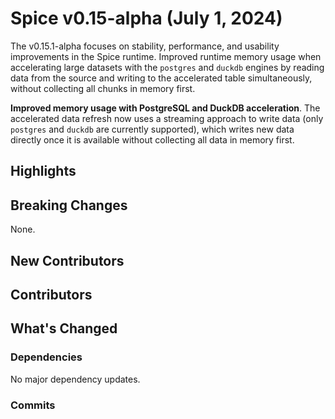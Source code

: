 # Spice v0.15-alpha (July 1, 2024)

The v0.15.1-alpha focuses on stability, performance, and usability improvements in the Spice runtime. Improved runtime memory usage when accelerating large datasets with the `postgres` and `duckdb` engines by reading data from the source and writing to the accelerated table simultaneously, without collecting all chunks in memory first.

**Improved memory usage with PostgreSQL and DuckDB acceleration**. The accelerated data refresh now uses a streaming approach to write data (only `postgres` and `duckdb` are currently supported), which writes new data directly once it is available without collecting all data in memory first.

## Highlights


## Breaking Changes

None.

## New Contributors


## Contributors

## What's Changed

### Dependencies

No major dependency updates.

### Commits
